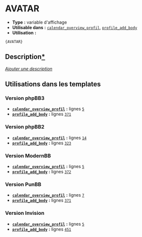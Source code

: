 # AVATAR
* __Type__ __:__ variable d'affichage
* __Utilisable dans__ __:__ [`calendar_overview_profil`](../tpl/calendar_overview_profil.md#readme), [`profile_add_body`](../tpl/profile_add_body.md#readme)
* __Utilisation__ __:__

```smarty
{AVATAR}
```

## Description[*](https://fa-tvars.appspot.com/var/AVATAR)
[*Ajouter une description*](https://fa-tvars.appspot.com/var/AVATAR)

## Utilisations dans les templates

### Version phpBB3
* __[`calendar_overview_profil`](../tpl/calendar_overview_profil.md#readme)__ __:__ lignes [`5`](../src/prosilver/calendar_overview_profil.tpl#L5)
* __[`profile_add_body`](../tpl/profile_add_body.md#readme)__ __:__ lignes [`371`](../src/prosilver/profile_add_body.tpl#L371)

### Version phpBB2
* __[`calendar_overview_profil`](../tpl/calendar_overview_profil.md#readme)__ __:__ lignes [`14`](../src/subsilver/calendar_overview_profil.tpl#L14)
* __[`profile_add_body`](../tpl/profile_add_body.md#readme)__ __:__ lignes [`323`](../src/subsilver/profile_add_body.tpl#L323)

### Version ModernBB
* __[`calendar_overview_profil`](../tpl/calendar_overview_profil.md#readme)__ __:__ lignes [`5`](../src/modernbb/calendar_overview_profil.tpl#L5)
* __[`profile_add_body`](../tpl/profile_add_body.md#readme)__ __:__ lignes [`372`](../src/modernbb/profile_add_body.tpl#L372)

### Version PunBB
* __[`calendar_overview_profil`](../tpl/calendar_overview_profil.md#readme)__ __:__ lignes [`7`](../src/punbb/calendar_overview_profil.tpl#L7)
* __[`profile_add_body`](../tpl/profile_add_body.md#readme)__ __:__ lignes [`371`](../src/punbb/profile_add_body.tpl#L371)

### Version Invision
* __[`calendar_overview_profil`](../tpl/calendar_overview_profil.md#readme)__ __:__ lignes [`5`](../src/invision/calendar_overview_profil.tpl#L5)
* __[`profile_add_body`](../tpl/profile_add_body.md#readme)__ __:__ lignes [`451`](../src/invision/profile_add_body.tpl#L451)

